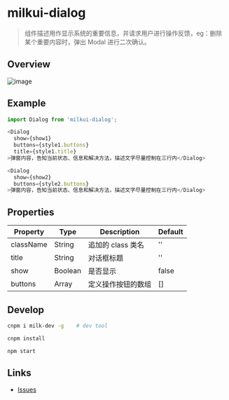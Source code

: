 # milkui-dialog

> 组件描述用作显示系统的重要信息，并请求用户进行操作反馈，eg：删除某个重要内容时，弹出 Modal 进行二次确认。

## Overview

![image](https://user-images.githubusercontent.com/11053605/28750816-5de32266-7528-11e7-90c9-9326f460c61e.png)

## Example

```js
import Dialog from 'milkui-dialog';

<Dialog
  show={show1}
  buttons={style1.buttons}
  title={style1.title}
>弹窗内容，告知当前状态、信息和解决方法，描述文字尽量控制在三行内</Dialog>

<Dialog
  show={show2}
  buttons={style2.buttons}
>弹窗内容，告知当前状态、信息和解决方法，描述文字尽量控制在三行内</Dialog>
```

## Properties

| Property | Type | Description | Default |
| -- | -- | -- | -- |
| className | String | 追加的 class 类名 | '' |
| title | String | 对话框标题 | '' |
| show | Boolean | 是否显示 | false |
| buttons | Array | 定义操作按钮的数组 | [] |

## Develop

```bash
cnpm i milk-dev -g    # dev tool

cnpm install

npm start
```

## Links

- [Issues](https://github.com/milk-ui/milkui-dialog/issues)
